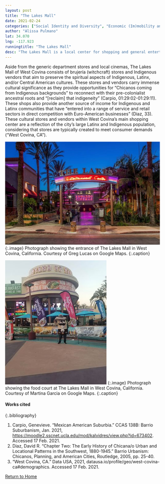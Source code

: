 ```yaml
---
layout: post
title: "The Lakes Mall"
date: 2021-02-24
categories: ["Social Identity and Diversity", "Economic (Im)mobility and Class", "Urban Planning and Policy"]
author: "Alissa Pulmano"
lat: 34.070
lng: -117.923
runningtitle: "The Lakes Mall"
desc: "The Lakes Mall is a local center for shopping and general entertainment. It is located in the central business district of West Covina, California."
---
```

Aside from the generic department stores and local cinemas, The Lakes Mall of West Covina consists of brujería (witchcraft) stores and Indigenous vendors that aim to preserve the spiritual aspects of Indigenous, Latinx, and/or Central American cultures. These stores and vendors carry immense cultural significance as they provide opportunities for “Chicanos coming from Indigenous backgrounds” to reconnect with their pre-colonialist ancestral roots and “[reclaim] that indigeneity” (Carpio, 01:29:02-01:29:11). These shops also provide another source of income for Indigenous and Latinx communities that have “entered into a range of service and retail sectors in direct competition with Euro-American businesses” (Diaz, 33). These cultural stores and vendors within West Covina’s main shopping center are a reflection of the city’s large Latinx and Indigenous population, considering that stores are typically created to meet consumer demands (“West Covina, CA”).

![The Lakes Mall Entrance](images/TheLakesMall_Pin3_Image1.jpg)
   {:.image} 
Photograph showing the entrance of The Lakes Mall in West Covina, California. Courtesy of Greg Lucas on Google Maps.
   {:.caption} 

![The Lakes Mall Food Court](images/TheLakesMall_Pin3_Image2.jpg)
   {:.image} 
Photograph showing the food court at The Lakes Mall in West Covina, California. Courtesy of Martina Garcia on Google Maps.
   {:.caption} 


#### Works cited

{:.bibliography}
1. Carpio, Genevieve. “Mexican American Suburbia.” CCAS 138B: Barrio Suburbanism, Jan. 
2021, https://moodle2.sscnet.ucla.edu/mod/kalvidres/view.php?id=673402. Accessed 17 Feb. 2021.
2. Diaz, David R. “Chapter Two: The Early History of Chicana/o Urban and Locational Patterns
in the Southwest, 1880-1945.” Barrio Urbanism: Chicanos, Planning, and American Cities, Routledge, 2005, pp. 25-40. 
3. “West Covina, CA.” Data USA, 2021, datausa.io/profile/geo/west-covina-ca#demographics. 
Accessed 17 Feb. 2021.


[Return to Home](https://uclachicanxstudies.github.io/BarrioSuburbanisms/)
